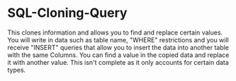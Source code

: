 # SQL-Cloning-Query
This clones information and allows you to find and replace certain values.
You will write in data such as table name, "WHERE" restrictions and you will receive "INSERT" queries that allow you to 
insert the data into another table with the same Columns. You can find a value in the copied data and replace it with 
another value. This isn't complete as it only accounts for certain data types.
